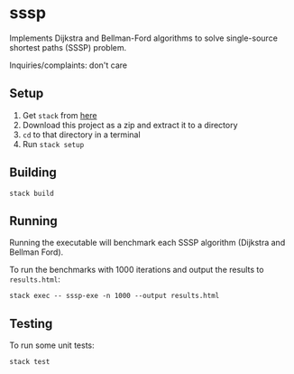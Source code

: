 # sssp

Implements Dijkstra and Bellman-Ford algorithms to solve single-source shortest paths (SSSP) problem.

Inquiries/complaints: don't care

## Setup

1. Get `stack` from [here](https://docs.haskellstack.org/en/stable/README/)
2. Download this project as a zip and extract it to a directory
3. `cd` to that directory in a terminal
4. Run `stack setup`

## Building

```
stack build
```

## Running

Running the executable will benchmark each SSSP algorithm (Dijkstra and Bellman Ford).

To run the benchmarks with 1000 iterations and output the results to `results.html`:
```
stack exec -- sssp-exe -n 1000 --output results.html
```

## Testing

To run some unit tests:
```
stack test
```
